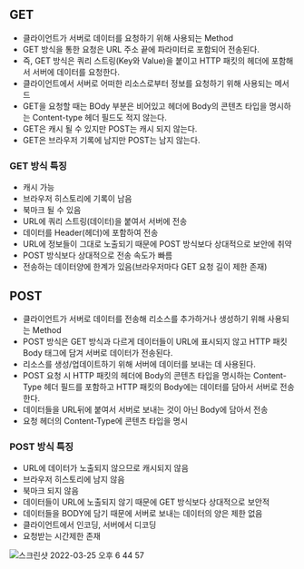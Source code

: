 ## GET
- 클라이언트가 서버로 데이터를 요청하기 위해 사용되는 Method
- GET 방식을 통한 요청은 URL 주소 끝에 파라미터로 포함되어 전송된다.
- 즉, GET 방식은 쿼리 스트링(Key와 Value)을 붙이고 HTTP 패킷의 헤더에 포함해서 서버에 데이터를 요청한다.
- 클라이언트에서 서버로 어떠한 리소스로부터 정보를 요청하기 위해 사용되는 메서드
- GET을 요청할 때는 BOdy 부분은 비어있고 헤더에 Body의 콘텐츠 타입을 명시하는 Content-type 헤더 필드도 적지 않는다.
- GET은 캐시 될 수 있지만 POST는 캐시 되지 않는다.
- GET은 브라우저 기록에 남지만 POST는 남지 않는다.

### GET 방식 특징
- 캐시 가능
- 브라우저 히스토리에 기록이 남음
- 북마크 될 수 있음
- URL에 쿼리 스트링(데이터)을 붙여서 서버에 전송
- 데이터를 Header(헤더)에 포함하여 전송
- URL에 정보들이 그대로 노출되기 때문에 POST 방식보다 상대적으로 보안에 취약
- POST 방식보다 상대적으로 전송 속도가 빠름
- 전송하는 데이터양에 한계가 있음(브라우저마다 GET 요청 길이 제한 존재)

## POST
- 클라이언트가 서버로 데이터를 전송해 리소스를 추가하거나 생성하기 위해 사용되는 Method
- POST 방식은 GET 방식과 다르게 데이터들이 URL에 표시되지 않고 HTTP 패킷 Body 태그에 담겨 서버로 데이터가 전송된다.
- 리소스를 생성/업데이트하기 위해 서버에 데이터를 보내는 데 사용된다.
- POST 요청 시 HTTP 패킷의 헤더에 Body의 콘텐츠 타입을 명시하는 Content-Type 헤더 필드를 포함하고 HTTP 패킷의 Body에는 데이터를 담아서 서버로 전송한다.
- 데이터들을 URL뒤에 붙여서 서버로 보내는 것이 아닌 Body에 담아서 전송
- 요청 헤더의 Content-Type에 콘텐츠 타입을 명시

### POST 방식 특징
- URL에 데이터가 노출되지 않으므로 캐시되지 않음
- 브라우저 히스토리에 남지 않음
- 북마크 되지 않음
- 데이터들이 URL에 노출되지 않기 때문에 GET 방식보다 상대적으로 보안적
- 데이터들을 BODY에 담기 때문에 서버로 보내는 데이터의 양은 제한 없음
- 클라이언트에서 인코딩, 서버에서 디코딩
- 요청받는 시간제한 존재

![스크린샷 2022-03-25 오후 6 44 57](https://user-images.githubusercontent.com/75515697/160096627-6f1657bc-9216-4948-99b2-d2c7e836f657.png)
